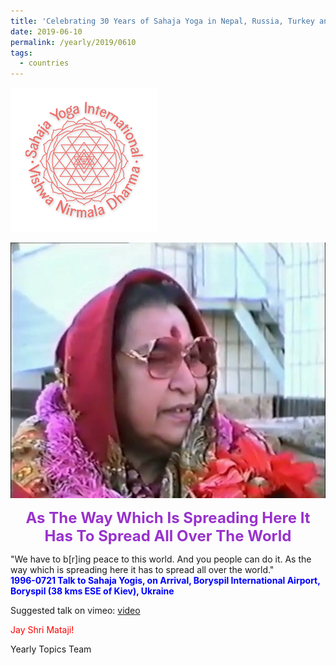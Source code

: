 ```yaml
---
title: 'Celebrating 30 Years of Sahaja Yoga in Nepal, Russia, Turkey and Ukraine, Post 13'
date: 2019-06-10
permalink: /yearly/2019/0610
tags:
  - countries
---
```


![PICTURE 9](/images/image9.png)

<div style="text-align: center"><img src="/images/image12.png" /></div>

<p style="color:DarkOrchid; text-align:center">
<font size="+2"><b>As The Way Which Is Spreading Here It Has To Spread All Over The World</b><br></font>
</p>

<p>
"We have to b[r]ing peace to this world. And you people can do it. As the way which is spreading here it has to spread all over the world."<br>
<font color="blue"><b>1996-0721 Talk to Sahaja Yogis, on Arrival, Boryspil International Airport, Boryspil (38 kms ESE of Kiev), Ukraine</b></font><br>
</p>

Suggested talk on vimeo: <a href="https://vimeo.com/151963853"> video</a>

<p style="color:red;">Jay Shri Mataji!<br></p>

Yearly Topics Team